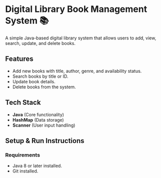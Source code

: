# Digital Library Book Management System 📚

A simple Java-based digital library system that allows users to add, view, search, update, and delete books.

## Features
-  Add new books with title, author, genre, and availability status.
- Search books by title or ID.
- Update book details.
- Delete books from the system.

## Tech Stack
- **Java** (Core functionality)
- **HashMap** (Data storage)
- **Scanner** (User input handling)

## Setup & Run Instructions

###  Requirements
- Java 8 or later installed.
- Git installed.



